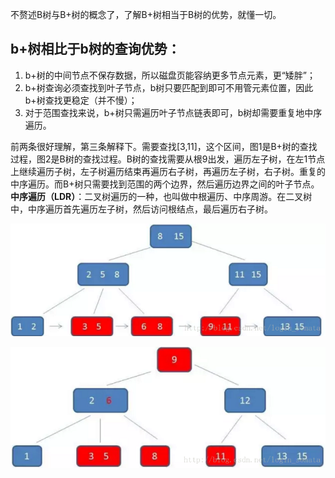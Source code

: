 不赘述B树与B+树的概念了，了解B+树相当于B树的优势，就懂一切。   
## b+树相比于b树的查询优势：

1. b+树的中间节点不保存数据，所以磁盘页能容纳更多节点元素，更“矮胖”；
2. b+树查询必须查找到叶子节点，b树只要匹配到即可不用管元素位置，因此b+树查找更稳定（并不慢）；
3. 对于范围查找来说，b+树只需遍历叶子节点链表即可，b树却需要重复地中序遍历。

前两条很好理解，第三条解释下。需要查找[3,11]，这个区间，图1是B+树的查找过程，图2是B树的查找过程。B树的查找需要从根9出发，遍历左子树，在左1节点上继续遍历子树，左子树遍历结束再遍历右子树，再遍历左子树，右子树。重复的中序遍历。而B+树只需要找到范围的两个边界，然后遍历边界之间的叶子节点。
**中序遍历（LDR）**：二叉树遍历的一种，也叫做中根遍历、中序周游。在二叉树中，中序遍历首先遍历左子树，然后访问根结点，最后遍历右子树。

[![](https://github.com/flysnow911/Blogs/blob/master/imgs/B%2B%E6%A0%91%E6%8C%89%E5%8C%BA%E9%97%B4%E6%9F%A5%E6%89%BE.png)](https://github.com/flysnow911/Blogs/blob/master/imgs/B%2B%E6%A0%91%E6%8C%89%E5%8C%BA%E9%97%B4%E6%9F%A5%E6%89%BE.png)

[![](https://github.com/flysnow911/Blogs/blob/master/imgs/B%E6%A0%91%E6%8C%89%E5%8C%BA%E9%97%B4%E6%9F%A5%E6%89%BE.png)](https://github.com/flysnow911/Blogs/blob/master/imgs/B%E6%A0%91%E6%8C%89%E5%8C%BA%E9%97%B4%E6%9F%A5%E6%89%BE.png)